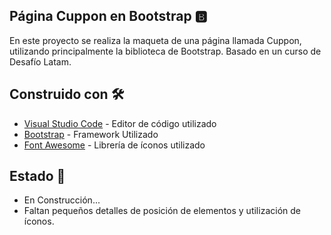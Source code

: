 ## Página Cuppon en Bootstrap 🅱️

En este proyecto se realiza la maqueta de una página llamada Cuppon, utilizando principalmente la biblioteca de Bootstrap. 
Basado en un curso de Desafío Latam.

## Construido con 🛠️

* [Visual Studio Code](https://code.visualstudio.com/) - Editor de código utilizado
* [Bootstrap](https://getbootstrap.com/) - Framework Utilizado
* [Font Awesome](https://fontawesome.com/) - Librería de íconos utilizado

## Estado 🚉
* En Construcción...
* Faltan pequeños detalles de posición de elementos y utilización de íconos.
